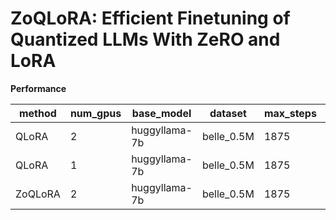 # ZoQLoRA: Efficient Finetuning of Quantized LLMs With ZeRO and LoRA

**Performance**

| method  | num_gpus | base_model    | dataset    | max_steps | train_time | train_loss | eval_loss |
| ------- | -------- | ------------- | ---------- | --------- | ---------- | ---------- | --------- |
| QLoRA   | 2        | huggyllama-7b | belle_0.5M | 1875      | ~37h38m    | ~          | ~         |
| QLoRA   | 1        | huggyllama-7b | belle_0.5M | 1875      | 6h43m      | 1.4971     | 1.3185    |
| ZoQLoRA | 2        | huggyllama-7b | belle_0.5M | 1875      | 10h45m     | 1.4682     | 1.2966    |
